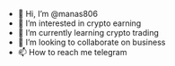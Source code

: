 - 👋 Hi, I’m @manas806
- 👀 I’m interested in crypto earning 
- 🌱 I’m currently learning crypto trading
- 💞️ I’m looking to collaborate on business
- 📫 How to reach me telegram 

<!---
manas806/manas806 is a ✨ special ✨ repository because its `README.md` (this file) appears on your GitHub profile.
You can click the Preview link to take a look at your changes.
--->
